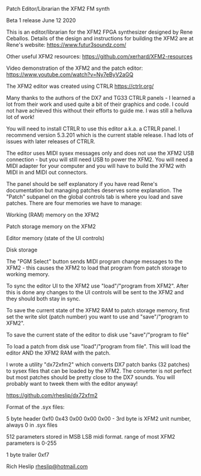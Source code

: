 Patch Editor/Librarian the XFM2 FM synth

Beta 1 release June 12 2020


This is an editor/librarian for the XFM2 FPGA synthesizer designed by Rene Ceballos. Details of the 
design and instructions for building the XFM2 are at Rene's website: https://www.futur3soundz.com/


Other useful XFM2 resources: https://github.com/xerhard/XFM2-resources


Video demonstration of the XFM2 and the patch editor: https://www.youtube.com/watch?v=Ny7eByV2aGQ


The XFM2 editor was created using CTRLR https://ctrlr.org/

Many thanks to the authors of the DX7 and TG33 CTRLR panels - I learned a lot from their work and used quite a bit of their graphics and code. 
I could not have achieved this without their efforts to guide me. I was still a helluva lot of work!

You will need to install CTRLR to use this editor a.k.a. a CTRLR panel. I recommend version
5.3.201 which is the current stable release. I had lots of issues with later releases of CTRLR.

The editor uses MIDI sysex messages only and does not use the XFM2 USB connection - but you will still need USB to power the XFM2.
You will need a MIDI adapter for your computer and you will have to build the XFM2 with MIDI in and MIDI out connectors.

The panel should be self explanatory if you have read Rene's documentation but managing patches 
deserves some explanation. The "Patch" subpanel on the global controls tab is where you load and save patches. 
There are four memories we have to manage:


Working (RAM) memory on the XFM2

Patch storage memory on the XFM2

Editor memory (state of the UI controls)

Disk storage


The "PGM Select" button sends MIDI program change messages to the XFM2 - this causes the XFM2 to load that program from patch storage to working memory.

To sync the editor UI to the XFM2 use "load"/"program from XFM2". After this is done any changes to the UI controls will be sent to the XFM2 and they should both stay in sync.

To save the current state of the XFM2 RAM to patch storage memory, first set the write slot (patch number) you want to use and "save"/"program to XFM2".

To save the current state of the editor to disk use "save"/"program to file"

To load a patch from disk use "load"/"program from file". This will load the editor AND the XFM2 RAM with the patch.


I wrote a utility "dx72xfm2" which converts DX7 patch banks (32 patches) to sysex files that can be loaded by the XFM2.
The converter is not perfect but most patches should be pretty close to the DX7 sounds. You will probably want to tweek them with the editor anyway!

https://github.com/rheslip/dx72xfm2


Format of the .syx files:

5 byte header 0xf0 0x43 0x00 0x00 0x00   - 3rd byte is XFM2 unit number, always 0 in .syx files

512 parameters stored in MSB LSB midi format. range of most XFM2 parameters is 0-255

1 byte trailer 0xf7




Rich Heslip rheslip@hotmail.com

